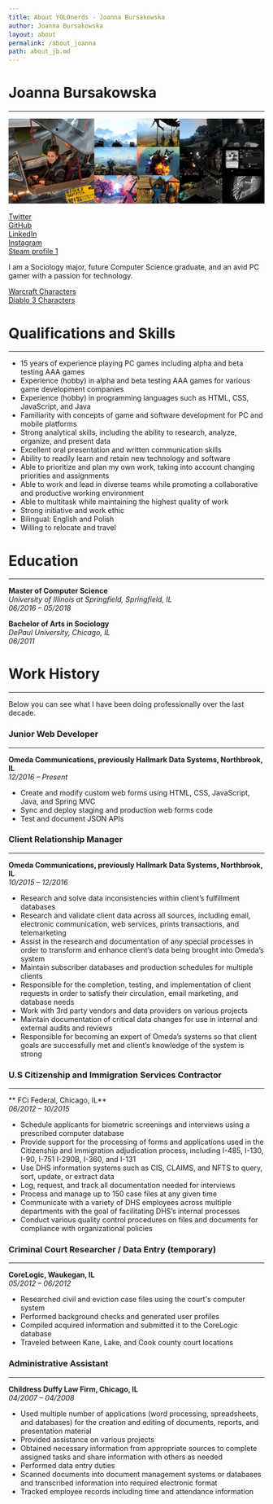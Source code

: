 ```yaml
---
title: About YOLOnerds - Joanna Bursakowska
author: Joanna Bursakowska
layout: about
permalink: /about_joanna
path: about_jb.md
---
```


# Joanna Bursakowska
***

[![Joanna Bursakowska - YOLOnerds](/assets/images/about_yolonerds_jb.jpg)](/assets/images/about_yolonerds_jb.jpg)

<a href="https://twitter.com/yolonerds" data-toggle="tooltip" title="Visit us on twitter" class="red margin-5-l"><i class="fa fa-twitter fa-2"></i></a> [Twitter](https://twitter.com/yolonerds)  
<a href="https://github.com/lzychowski" data-toggle="tooltip" title="Visit us on GitHub"  class="red margin-5-l"><i class="fa fa-github-alt fa-2"></i></a> [GitHub](https://github.com/jbursakowska)  
<a href="https://www.linkedin.com/in/leszek-zychowski" data-toggle="tooltip" title="Visit me on LinkedIn" class="red margin-5-l"><i class="fa fa-linkedin-square fa-2"></i></a> [LinkedIn](https://www.linkedin.com/in/joanna-bursakowska)  
<a href="https://www.instagram.com/yolonerds/" data-toggle="tooltip" title="Visit us on Instagram" class="red margin-5-l"><i class="fa fa-instagram fa-2"></i></a> [Instagram](https://www.instagram.com/yolonerds/)  
<a href="https://steamcommunity.com/profiles/76561197994868931" data-toggle="tooltip" title="Visit us on Steam" class="red margin-5-l"><i class="fa fa-steam-square fa-2"></i></a> [Steam profile 1](https://steamcommunity.com/profiles/76561197994868931)  

I am a Sociology major, future Computer Science graduate, and an avid PC gamer with a passion for technology.

[Warcraft Characters](http://us.battle.net/wow/en/guild/burning-blade/Killarmy/roster)  
[Diablo 3 Characters](https://us.battle.net/d3/en/profile/maxstone-1524/hero/3162184)  


# Qualifications and Skills
***
- 15 years of experience playing PC games including alpha and beta testing AAA games
- Experience (hobby) in alpha and beta testing AAA games for various game development companies 
- Experience (hobby) in programming languages such as HTML, CSS, JavaScript, and Java 
- Familiarity with concepts of game and software development for PC and mobile platforms 
- Strong analytical skills, including the ability to research, analyze, organize, and present data 
- Excellent oral presentation and written communication skills 
- Ability to readily learn and retain new technology and software 
- Able to prioritize and plan my own work, taking into account changing priorities and assignments 
- Able to work and lead in diverse teams while promoting a collaborative and productive working environment 
- Able to multitask while maintaining the highest quality of work 
- Strong initiative and work ethic 
- Bilingual: English and Polish 
- Willing to relocate and travel 

# Education
***
**Master of Computer Science**  
*University of Illinois at Springfield, Springfield, IL*  
*06/2016 – 05/2018*

**Bachelor of Arts in Sociology**  
*DePaul University, Chicago, IL*  
*06/2011*

# Work History
***

Below you can see what I have been doing professionally over the last decade.

### Junior Web Developer
***
**Omeda Communications, previously Hallmark Data Systems, Northbrook, IL**  
*12/2016 – Present*

- Create and modify custom web forms using HTML, CSS, JavaScript, Java, and Spring MVC 
- Sync and deploy staging and production web forms code 
- Test and document JSON APIs 

### Client Relationship Manager
***
**Omeda Communications, previously Hallmark Data Systems, Northbrook, IL**  
*10/2015 – 12/2016*

- Research and solve data inconsistencies within client’s fulfillment databases 
- Research and validate client data across all sources, including email, electronic communication, web services, prints transactions, and telemarketing 
- Assist in the research and documentation of any special processes in order to transform and enhance client’s data being brought into Omeda’s system 
- Maintain subscriber databases and production schedules for multiple clients 
- Responsible for the completion, testing, and implementation of client requests in order to satisfy their circulation, email marketing, and database needs 
- Work with 3rd party vendors and data providers on various projects 
- Maintain documentation of critical data changes for use in internal and external audits and reviews 
- Responsible for becoming an expert of Omeda’s systems so that client goals are successfully met and client’s knowledge of the system is strong 

### U.S Citizenship and Immigration Services Contractor
***
** FCi Federal, Chicago, IL**  
*06/2012 – 10/2015*

- Schedule applicants for biometric screenings and interviews using a prescribed computer database 
- Provide support for the processing of forms and applications used in the Citizenship and Immigration adjudication process, including I-485, I-130, I-90, I-751 I-290B, I-360, and I-131 
- Use DHS information systems such as CIS, CLAIMS, and NFTS to query, sort, update, or extract data 
- Log, request, and track all documentation needed for interviews 
- Process and manage up to 150 case files at any given time 
- Communicate with a variety of DHS employees across multiple departments with the goal of facilitating DHS’s internal processes 
- Conduct various quality control procedures on files and documents for compliance with organizational policies 

### Criminal Court Researcher / Data Entry (temporary)
***
**CoreLogic, Waukegan, IL**  
*05/2012 – 06/2012*

- Researched civil and eviction case files using the court's computer system 
- Performed background checks and generated user profiles 
- Compiled acquired information and submitted it to the CoreLogic database 
- Traveled between Kane, Lake, and Cook county court locations 

### Administrative Assistant
***
**Childress Duffy Law Firm, Chicago, IL**  
*04/2007 – 04/2008*

- Used multiple number of applications (word processing, spreadsheets, and databases) for the creation and editing of documents, reports, and presentation material 
- Provided assistance on various projects 
- Obtained necessary information from appropriate sources to complete assigned tasks and share information with others as needed 
- Performed data entry duties 
- Scanned documents into document management systems or databases and transcribed information into required electronic format 
- Tracked employee records including time and attendance information 




